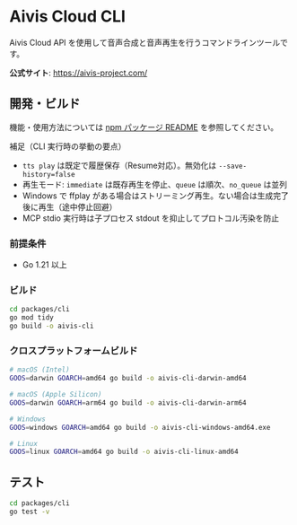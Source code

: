 # Aivis Cloud CLI

Aivis Cloud API を使用して音声合成と音声再生を行うコマンドラインツールです。

**公式サイト**: https://aivis-project.com/

## 開発・ビルド

機能・使用方法については [npm パッケージ README](../npm/README.md) を参照してください。

補足（CLI 実行時の挙動の要点）
- `tts play` は既定で履歴保存（Resume対応）。無効化は `--save-history=false`
- 再生モード: `immediate` は既存再生を停止、`queue` は順次、`no_queue` は並列
- Windows で ffplay がある場合はストリーミング再生。ない場合は生成完了後に再生（途中停止回避）
- MCP stdio 実行時は子プロセス stdout を抑止してプロトコル汚染を防止

### 前提条件

- Go 1.21 以上

### ビルド

```bash
cd packages/cli
go mod tidy
go build -o aivis-cli
```

### クロスプラットフォームビルド

```bash
# macOS (Intel)
GOOS=darwin GOARCH=amd64 go build -o aivis-cli-darwin-amd64

# macOS (Apple Silicon)
GOOS=darwin GOARCH=arm64 go build -o aivis-cli-darwin-arm64

# Windows
GOOS=windows GOARCH=amd64 go build -o aivis-cli-windows-amd64.exe

# Linux
GOOS=linux GOARCH=amd64 go build -o aivis-cli-linux-amd64
```

## テスト

```bash
cd packages/cli
go test -v
```
